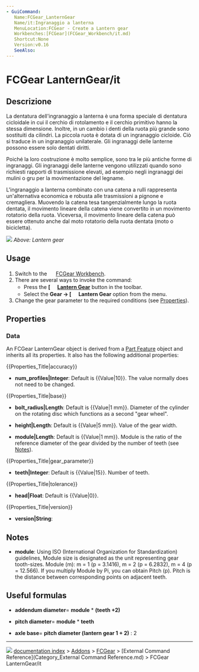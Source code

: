 ```yaml
---
- GuiCommand:
   Name:FCGear_LanternGear
   Name/it:Ingranaggio a lanterna
   MenuLocation:FCGear - Create a Lantern gear
   Workbenches:[FCGear](FCGear_Workbench/it.md)
   Shortcut:None
   Version:v0.16
   SeeAlso:
---
```


# FCGear LanternGear/it


</div>

## Descrizione

La dentatura dell\'ingranaggio a lanterna è una forma speciale di dentatura cicloidale in cui il cerchio di rotolamento e il cerchio primitivo hanno la stessa dimensione. Inoltre, in un cambio i denti della ruota più grande sono sostituiti da cilindri. La piccola ruota è dotata di un ingranaggio cicloide. Ciò si traduce in un ingranaggio unilaterale. Gli ingranaggi delle lanterne possono essere solo dentati diritti.

Poiché la loro costruzione è molto semplice, sono tra le più antiche forme di ingranaggi. Gli ingranaggi delle lanterne vengono utilizzati quando sono richiesti rapporti di trasmissione elevati, ad esempio negli ingranaggi dei mulini o gru per la movimentazione del legname.

L\'ingranaggio a lanterna combinato con una catena a rulli rappresenta un\'alternativa economica e robusta alle trasmissioni a pignone e cremagliera. Muovendo la catena tesa tangenzialmente lungo la ruota dentata, il movimento lineare della catena viene convertito in un movimento rotatorio della ruota. Viceversa, il movimento lineare della catena può essere ottenuto anche dal moto rotatorio della ruota dentata (moto o bicicletta).

![](images/Lantern-Gear_example.png ) 
*Above: Lantern gear*

## Usage

1.  Switch to the <img alt="" src=images/FCGear_workbench_icon.svg  style="width:16px;"> [FCGear Workbench](FCGear_Workbench.md).
2.  There are several ways to invoke the command:
    -   Press the **[<img src=images/FCGear_LanternGear.svg style="width:16px"> [Lantern Gear](FCGear_LanternGear.md)** button in the toolbar.
    -   Select the **Gear → [<img src=images/FCGear_LanternGear.svg style="width:16px"> Lantern Gear** option from the menu.
3.  Change the gear parameter to the required conditions (see [Properties](#Properties.md)).

## Properties

### Data

An FCGear LanternGear object is derived from a [Part Feature](Part_Feature.md) object and inherits all its properties. It also has the following additional properties:


{{Properties_Title|accuracy}}

-    **num_profiles|Integer**: Default is {{Value|10}}. The value normally does not need to be changed.


{{Properties_Title|base}}

-    **bolt_radius|Length**: Default is {{Value|1 mm}}. Diameter of the cylinder on the rotating disc which functions as a second \"gear wheel\".

-    **height|Length**: Default is {{Value|5 mm}}. Value of the gear width.

-    **module|Length**: Default is {{Value|1 mm}}. Module is the ratio of the reference diameter of the gear divided by the number of teeth (see [Notes](#Notes.md)).


{{Properties_Title|gear_parameter}}

-    **teeth|Integer**: Default is {{Value|15}}. Number of teeth.


{{Properties_Title|tolerance}}

-    **head|Float**: Default is {{Value|0}}.


{{Properties_Title|version}}

-    **version|String**:

## Notes

-    **module**: Using ISO (International Organization for Standardization) guidelines, Module size is designated as the unit representing gear tooth-sizes. Module (m): m = 1 (p = 3.1416), m = 2 (p = 6.2832), m = 4 (p = 12.566). If you multiply Module by Pi, you can obtain Pitch (p). Pitch is the distance between corresponding points on adjacent teeth.

## Useful formulas 

-    **addendum diameter**= **module** \* **(teeth +2)**

-    **pitch diameter**= **module** \* **teeth**

-    **axle base**= **pitch diameter (lantern gear 1 + 2)** : 2


<div class="mw-translate-fuzzy">





</div>



---
![](images/Button_right.svg) [documentation index](../README.md) > [Addons](Category_Addons.md) > [FCGear](Category_FCGear.md) > [External Command Reference](Category_External Command Reference.md) > FCGear LanternGear/it
